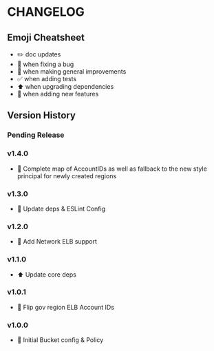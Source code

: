 # CHANGELOG

## Emoji Cheatsheet
- :pencil2: doc updates
- :bug: when fixing a bug
- :rocket: when making general improvements
- :white_check_mark: when adding tests
- :arrow_up: when upgrading dependencies
- :tada: when adding new features

## Version History

### Pending Release

### v1.4.0

- :rocket: Complete map of AccountIDs as well as fallback to the new style principal for newly created regions

### v1.3.0

- :rocket: Update deps & ESLint Config

### v1.2.0

- :tada: Add Network ELB support

### v1.1.0

- :arrow_up: Update core deps

### v1.0.1

- :bug: Flip gov region ELB Account IDs


### v1.0.0

- :rocket: Initial Bucket config & Policy

